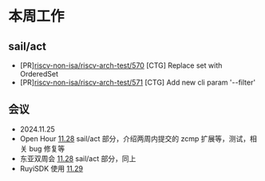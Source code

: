 # 本周工作

## sail/act

- \[PR\][riscv-non-isa/riscv-arch-test/570](https://github.com/riscv-non-isa/riscv-arch-test/pull/570) [CTG] Replace set with OrderedSet
- \[PR\][riscv-non-isa/riscv-arch-test/571](https://github.com/riscv-non-isa/riscv-arch-test/pull/571) [CTG] Add new cli param '--filter'

## 会议

- 2024.11.25
- Open Hour [11.28](https://docs.google.com/presentation/d/1MmOGGFP9y0HeOF04ke4qUMTbvZxorXP4S1kD3XBrV4s) sail/act 部分，介绍两周内提交的 zcmp 扩展等，测试，相关 bug 修复等
- 东亚双周会 [11.28](https://docs.google.com/presentation/d/1SEZns-hHDQKq-B9n6NN2ER7iBGC2G_QZeMWMT3g--YU/edit?usp=sharing) sail/act 部分，同上
- RuyiSDK 使用 [11.29](https://github.com/trdthg/plct/blob/main/outcome/202411/RuyiSDK_1129.md)

